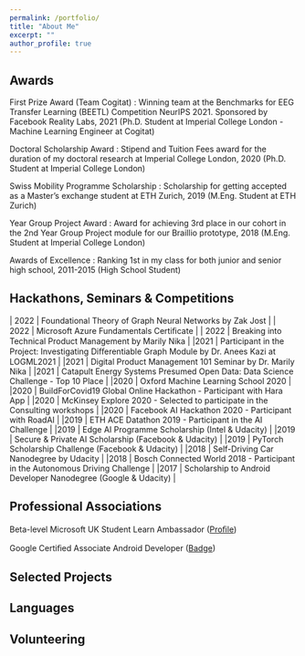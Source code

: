 ```yaml
---
permalink: /portfolio/
title: "About Me"
excerpt: ""
author_profile: true
---
```


## Awards

First Prize Award (Team Cogitat) 
:   Winning team at the Benchmarks for EEG Transfer Learning (BEETL) Competition NeurIPS 2021. Sponsored by Facebook Reality Labs, 2021 (Ph.D. Student at Imperial College London - Machine Learning Engineer at Cogitat)

Doctoral Scholarship Award
:   Stipend and Tuition Fees award for the duration of my doctoral research at Imperial College London, 2020 (Ph.D. Student at Imperial College London)

Swiss Mobility Programme Scholarship
:   Scholarship for getting accepted as a Master’s exchange student at ETH Zurich, 2019 (M.Eng. Student at ETH Zurich)

Year Group Project Award
:   Award for achieving 3rd place in our cohort in the 2nd Year Group Project module for our Braillio prototype, 2018 (M.Eng. Student at Imperial College London)

Awards of Excellence
:   Ranking 1st in my class for both junior and senior high school, 2011-2015 (High School Student)

## Hackathons, Seminars & Competitions
                                                       
| 2022   | Foundational Theory of Graph Neural Networks by Zak Jost                          |
| 2022   | Microsoft Azure Fundamentals Certiﬁcate                          |
| 2022   | Breaking into Technical Product Management by Marily Nika                          |
|2021 | Participant in the Project: Investigating Diﬀerentiable Graph Module by Dr. Anees Kazi at LOGML2021 |
|2021 | Digital Product Management 101 Seminar by Dr. Marily Nika |
|2021 | Catapult Energy Systems Presumed Open Data: Data Science Challenge - Top 10 Place |
|2020 | Oxford Machine Learning School 2020 |
|2020 | BuildForCovid19 Global Online Hackathon - Participant with Hara App |
|2020 | McKinsey Explore 2020 - Selected to participate in the Consulting workshops |
|2020 | Facebook AI Hackathon 2020 - Participant with RoadAI |
|2019 | ETH ACE Datathon 2019 - Participant in the AI Challenge |
|2019 | Edge AI Programme Scholarship (Intel & Udacity) |
|2019 | Secure & Private AI Scholarship (Facebook & Udacity) |
|2019 | PyTorch Scholarship Challenge (Facebook & Udacity) |
|2018 | Self-Driving Car Nanodegree by Udacity |
|2018 | Bosch Connected World 2018 - Participant in the Autonomous Driving Challenge |
|2017 | Scholarship to Android Developer Nanodegree (Google & Udacity) |

## Professional Associations

Beta-level Microsoft UK Student Learn Ambassador ([Proﬁle](https://studentambassadors.microsoft.com/en-US/profile/106866))

Google Certiﬁed Associate Android Developer ([Badge](https://bcert.me/bc/html/show-badge.html?b=qcadelp))

## Selected Projects

## Languages

## Volunteering
